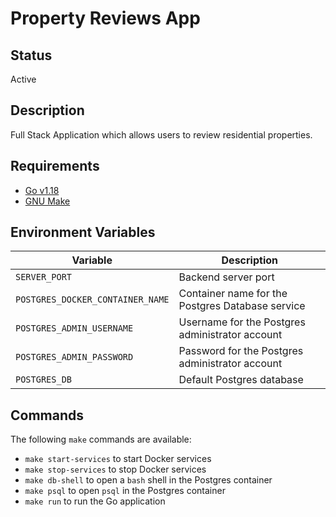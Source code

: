 # Property Reviews App

## Status

Active

## Description

Full Stack Application which allows users to review residential properties.

## Requirements

- [Go v1.18](https://go.dev/)
- [GNU Make](https://www.gnu.org/software/make/)

## Environment Variables

| Variable                         | Description                                      |
| -------------------------------- | ------------------------------------------------ |
| `SERVER_PORT`                    | Backend server port                              |
| `POSTGRES_DOCKER_CONTAINER_NAME` | Container name for the Postgres Database service |
| `POSTGRES_ADMIN_USERNAME`        | Username for the Postgres administrator account  |
| `POSTGRES_ADMIN_PASSWORD`        | Password for the Postgres administrator account  |
| `POSTGRES_DB`                    | Default Postgres database                        |

## Commands

The following `make` commands are available:

- `make start-services` to start Docker services
- `make stop-services` to stop Docker services
- `make db-shell` to open a `bash` shell in the Postgres container
- `make psql` to open `psql` in the Postgres container
- `make run` to run the Go application
